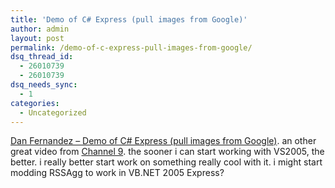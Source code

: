 ```yaml
---
title: 'Demo of C# Express (pull images from Google)'
author: admin
layout: post
permalink: /demo-of-c-express-pull-images-from-google/
dsq_thread_id:
  - 26010739
  - 26010739
dsq_needs_sync:
  - 1
categories:
  - Uncategorized
---
```

[Dan Fernandez &#8211; Demo of C# Express (pull images from Google)][1]. an other great video from [Channel 9][2]. the sooner i can start working with VS2005, the better. i really better start work on something really cool with it. i might start modding RSSAgg to work in VB.NET 2005 Express?

 [1]: http://channel9.msdn.com/ShowPost.aspx?PostID=14793
 [2]: http://channel9.msdn.com